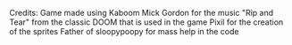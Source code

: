 Credits:
Game made using Kaboom
Mick Gordon for the music "Rip and Tear" from the classic DOOM that is used in the game
Pixil for the creation of the sprites
Father of sloopypoopy for mass help in the code
